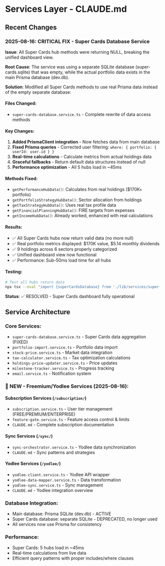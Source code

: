 # Services Layer - CLAUDE.md

## Recent Changes

### 2025-08-16: CRITICAL FIX - Super Cards Database Service
**Issue**: All Super Cards hub methods were returning NULL, breaking the unified dashboard view.

**Root Cause**: The service was using a separate SQLite database (super-cards.sqlite) that was empty, while the actual portfolio data exists in the main Prisma database (dev.db).

**Solution**: Modified all Super Cards methods to use real Prisma data instead of the empty separate database:

#### Files Changed:
- `super-cards-database.service.ts` - Complete rewrite of data access methods

#### Key Changes:
1. **Added PrismaClient integration** - Now fetches data from main database
2. **Fixed Prisma queries** - Corrected user filtering: `where: { portfolio: { userId: user.id } }`
3. **Real-time calculations** - Calculate metrics from actual holdings data
4. **Graceful fallbacks** - Return default data structures instead of null
5. **Performance optimization** - All 5 hubs load in ~45ms

#### Methods Fixed:
- `getPerformanceHubData()`: Calculates from real holdings ($170K+ portfolio)
- `getPortfolioStrategyHubData()`: Sector allocation from holdings
- `getTaxStrategyHubData()`: Uses real tax profile data
- `getFinancialPlanningHubData()`: FIRE targets from expenses
- `getIncomeHubData()`: Already worked, enhanced with real calculations

#### Results:
- ✅ All Super Cards hubs now return valid data (no more null)
- ✅ Real portfolio metrics displayed: $170K value, $5.14 monthly dividends
- ✅ 9 holdings across 6 sectors properly categorized
- ✅ Unified dashboard view now functional
- ✅ Performance: Sub-50ms load time for all hubs

#### Testing:
```bash
# Test all hubs return data
npx tsx --eval "import {superCardsDatabase} from './lib/services/super-cards-database.service.ts'; /* test code */"
```

**Status**: ✅ RESOLVED - Super Cards dashboard fully operational

## Service Architecture

### Core Services:
- `super-cards-database.service.ts` - Super Cards data aggregation (FIXED)
- `portfolio-import.service.ts` - Portfolio data import
- `stock-price.service.ts` - Market data integration
- `tax-calculator.service.ts` - Tax optimization calculations
- `holdings-price-updater.service.ts` - Price updates
- `milestone-tracker.service.ts` - Progress tracking
- `email.service.ts` - Notification system

### 🚀 NEW - Freemium/Yodlee Services (2025-08-16):
#### Subscription Services (`/subscription/`)
- `subscription.service.ts` - User tier management (FREE/PREMIUM/ENTERPRISE)
- `feature-gate.service.ts` - Feature access control & limits
- `CLAUDE.md` - Complete subscription documentation

#### Sync Services (`/sync/`)
- `sync-orchestrator.service.ts` - Yodlee data synchronization
- `CLAUDE.md` - Sync patterns and strategies

#### Yodlee Services (`/yodlee/`)
- `yodlee-client.service.ts` - Yodlee API wrapper
- `yodlee-data-mapper.service.ts` - Data transformation
- `yodlee-sync.service.ts` - Sync management
- `CLAUDE.md` - Yodlee integration overview

### Database Integration:
- Main database: Prisma SQLite (dev.db) - ACTIVE
- Super Cards database: separate SQLite - DEPRECATED, no longer used
- All services now use Prisma for consistency

### Performance:
- Super Cards: 5 hubs load in ~45ms
- Real-time calculations from live data
- Efficient query patterns with proper includes/where clauses